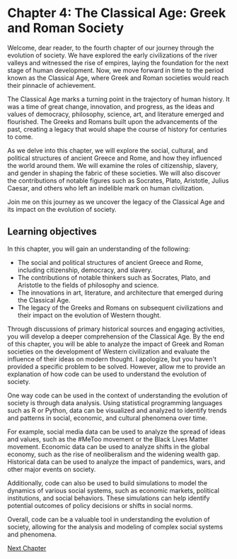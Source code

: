 # Chapter 4: The Classical Age: Greek and Roman Society

Welcome, dear reader, to the fourth chapter of our journey through the evolution of society. We have explored the early civilizations of the river valleys and witnessed the rise of empires, laying the foundation for the next stage of human development. Now, we move forward in time to the period known as the Classical Age, where Greek and Roman societies would reach their pinnacle of achievement.

The Classical Age marks a turning point in the trajectory of human history. It was a time of great change, innovation, and progress, as the ideas and values of democracy, philosophy, science, art, and literature emerged and flourished. The Greeks and Romans built upon the advancements of the past, creating a legacy that would shape the course of history for centuries to come.

As we delve into this chapter, we will explore the social, cultural, and political structures of ancient Greece and Rome, and how they influenced the world around them. We will examine the roles of citizenship, slavery, and gender in shaping the fabric of these societies. We will also discover the contributions of notable figures such as Socrates, Plato, Aristotle, Julius Caesar, and others who left an indelible mark on human civilization.

Join me on this journey as we uncover the legacy of the Classical Age and its impact on the evolution of society.
## Learning objectives

In this chapter, you will gain an understanding of the following:

- The social and political structures of ancient Greece and Rome, including citizenship, democracy, and slavery.
- The contributions of notable thinkers such as Socrates, Plato, and Aristotle to the fields of philosophy and science.
- The innovations in art, literature, and architecture that emerged during the Classical Age.
- The legacy of the Greeks and Romans on subsequent civilizations and their impact on the evolution of Western thought.

Through discussions of primary historical sources and engaging activities, you will develop a deeper comprehension of the Classical Age. By the end of this chapter, you will be able to analyze the impact of Greek and Roman societies on the development of Western civilization and evaluate the influence of their ideas on modern thought.
I apologize, but you haven't provided a specific problem to be solved. However, allow me to provide an explanation of how code can be used to understand the evolution of society.

One way code can be used in the context of understanding the evolution of society is through data analysis. Using statistical programming languages such as R or Python, data can be visualized and analyzed to identify trends and patterns in social, economic, and cultural phenomena over time.

For example, social media data can be used to analyze the spread of ideas and values, such as the #MeToo movement or the Black Lives Matter movement. Economic data can be used to analyze shifts in the global economy, such as the rise of neoliberalism and the widening wealth gap. Historical data can be used to analyze the impact of pandemics, wars, and other major events on society.

Additionally, code can also be used to build simulations to model the dynamics of various social systems, such as economic markets, political institutions, and social behaviors. These simulations can help identify potential outcomes of policy decisions or shifts in social norms.

Overall, code can be a valuable tool in understanding the evolution of society, allowing for the analysis and modeling of complex social systems and phenomena.


[Next Chapter](05_Chapter05.md)
